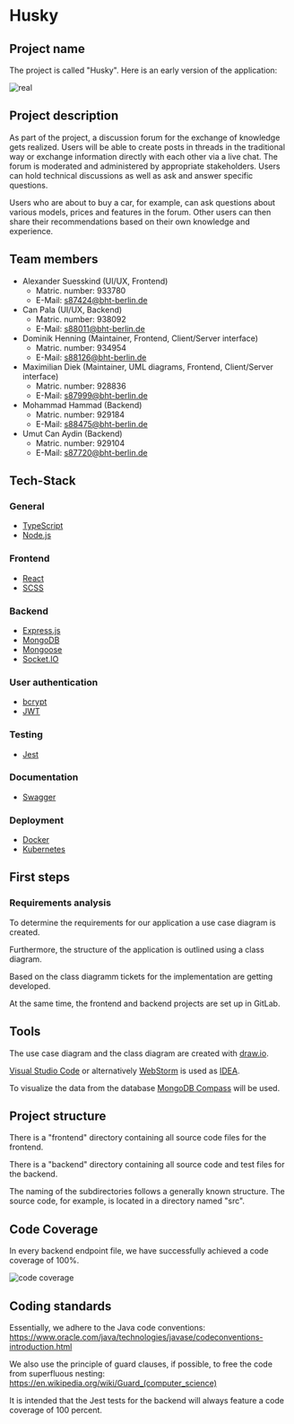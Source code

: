 # Husky

## Project name

The project is called "Husky". Here is an early version of the application:

![real](https://github.com/user-attachments/assets/1c6ddea4-55c0-45ff-960f-298901e9e144)

## Project description

As part of the project, a discussion forum for the exchange of
knowledge gets realized. Users will be able to create
posts in threads in the traditional way or exchange information
directly with each other via a live chat. The forum is moderated
and administered by appropriate stakeholders. Users can hold
technical discussions as well as ask and answer specific questions.

Users who are about to buy a car, for example, can ask questions about various models, prices and features in the forum.
Other users can then share their recommendations based on their own knowledge and experience.

## Team members

- Alexander Suesskind (UI/UX, Frontend)
    - Matric. number: 933780
    - E-Mail: s87424@bht-berlin.de
- Can Pala (UI/UX, Backend)
    - Matric. number: 938092
    - E-Mail: s88011@bht-berlin.de
- Dominik Henning (Maintainer, Frontend, Client/Server interface)
    - Matric. number: 934954
    - E-Mail: s88126@bht-berlin.de
- Maximilian Diek (Maintainer, UML diagrams, Frontend, Client/Server interface)
    - Matric. number: 928836
    - E-Mail: s87999@bht-berlin.de
- Mohammad Hammad (Backend)
    - Matric. number: 929184
    - E-Mail: s88475@bht-berlin.de
- Umut Can Aydin (Backend)
    - Matric. number: 929104
    - E-Mail: s87720@bht-berlin.de

## Tech-Stack

### General
- [TypeScript](https://www.typescriptlang.org/)
- [Node.js](https://nodejs.org/)

### Frontend
- [React](https://react.dev/)
- [SCSS](https://sass-lang.com/documentation/syntax/)

### Backend
- [Express.js](https://expressjs.com/)
- [MongoDB](https://www.mongodb.com/)
- [Mongoose](https://mongoosejs.com/)
- [Socket.IO](https://socket.io/)

### User authentication
- [bcrypt](https://de.wikipedia.org/wiki/Bcrypt)
- [JWT](https://jwt.io/)

### Testing
- [Jest](https://jestjs.io/)

### Documentation
- [Swagger](https://swagger.io/)

### Deployment
- [Docker](https://www.docker.com/)
- [Kubernetes](https://kubernetes.io/)

## First steps

### Requirements analysis

To determine the requirements for our application a use case diagram is created.

Furthermore, the structure of the application is outlined using a class diagram.

Based on the class diagramm tickets for the implementation are getting developed.

At the same time, the frontend and backend projects are set up in GitLab.

## Tools

The use case diagram and the class diagram are created with [draw.io](https://app.diagrams.net/).

[Visual Studio Code](https://code.visualstudio.com/) or alternatively [WebStorm](https://www.jetbrains.com/webstorm/) is used as [IDEA](https://en.wikipedia.org/wiki/Integrated_development_environment).

To visualize the data from the database [MongoDB Compass](https://www.mongodb.com/products/tools/compass) will be used.

## Project structure

There is a "frontend" directory containing all source code files for the frontend.

There is a "backend" directory containing all source code and test files for the backend.

The naming of the subdirectories follows a generally known structure. The source code, for example, is located in a directory named "src".

## Code Coverage

In every backend endpoint file, we have successfully achieved a code coverage of 100%.

![code coverage](https://github.com/user-attachments/assets/11bfa093-e5ac-4f60-a3bd-832719708c80)

## Coding standards

Essentially, we adhere to the Java code conventions:<br>
https://www.oracle.com/java/technologies/javase/codeconventions-introduction.html

We also use the principle of guard clauses, if possible, to free the code from superfluous nesting:<br>
https://en.wikipedia.org/wiki/Guard_(computer_science)

It is intended that the Jest tests for the backend will always feature a code coverage of 100 percent.
